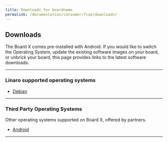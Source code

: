 ```yaml
---
title: Downloads for boardname
permalink: /documentation/consumer/fcue/downloads/
---
```


## Downloads

The Board X comes pre-installed with Android. If you would like to switch the Operating System, update the existing software images on your board, or unbrick your board, this page provides links to the latest software downloads.

***

### Linaro supported operating systems

- [Debian](debian.md)

***

### Third Party Operating Systems

Other operating systems supported on Board X, offered by partners.

- [Android](aosp.md)

***
